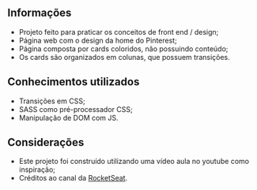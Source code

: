 ## Informações
* Projeto feito para praticar os conceitos de front end / design;
* Página web com o design da home do Pinterest;
* Página composta por cards coloridos, não possuindo conteúdo;
* Os cards são organizados em colunas, que possuem transições.

## Conhecimentos utilizados
* Transições em CSS;
* SASS como pré-processador CSS;
* Manipulação de DOM com JS.

## Considerações
* Este projeto foi construído utilizando uma vídeo aula no youtube como inspiração;
* Créditos ao canal da [RocketSeat](https://www.youtube.com/c/RocketSeat).
